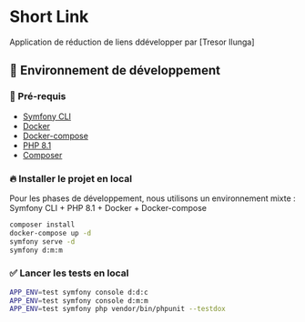 # Short Link

Application de réduction de liens ddévelopper par  [Tresor Ilunga]

## 👾 Environnement de développement

### 🏁 Pré-requis

* [Symfony CLI](https://symfony.com/download)
* [Docker](https://www.docker.com/)
* [Docker-compose](https://docs.docker.com/compose/install/)
* [PHP 8.1](https://www.php.net/downloads)
* [Composer](https://getcomposer.org/)

### 🔥 Installer le projet en local

Pour les phases de développement, nous utilisons un environnement mixte : Symfony CLI + PHP 8.1 + Docker + Docker-compose

```bash
composer install
docker-compose up -d
symfony serve -d
symfony d:m:m
```

### ✅ Lancer les tests en local

```bash
APP_ENV=test symfony console d:d:c
APP_ENV=test symfony console d:m:m
APP_ENV=test symfony php vendor/bin/phpunit --testdox
```